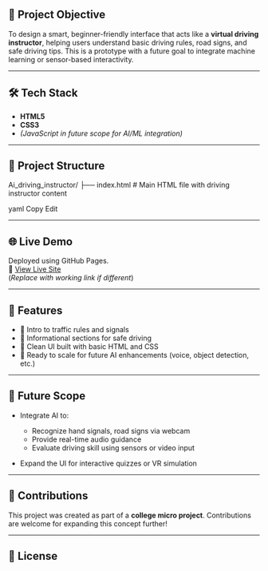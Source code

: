 
## 🎯 Project Objective

To design a smart, beginner-friendly interface that acts like a **virtual driving instructor**, helping users understand basic driving rules, road signs, and safe driving tips. This is a prototype with a future goal to integrate machine learning or sensor-based interactivity.

---

## 🛠️ Tech Stack

- **HTML5**
- **CSS3**
- *(JavaScript in future scope for AI/ML integration)*

---

## 📁 Project Structure

Ai_driving_instructor/
├── index.html # Main HTML file with driving instructor content

yaml
Copy
Edit

---

## 🌐 Live Demo

Deployed using GitHub Pages.  
🔗 [View Live Site](https://shiivaam7.github.io/Ai_driving_instructor)  
(*Replace with working link if different*)

---

## 📌 Features

- 🚦 Intro to traffic rules and signals
- 🧠 Informational sections for safe driving
- 🎯 Clean UI built with basic HTML and CSS
- 🧩 Ready to scale for future AI enhancements (voice, object detection, etc.)

---

## 🚀 Future Scope

- Integrate AI to:
  - Recognize hand signals, road signs via webcam
  - Provide real-time audio guidance
  - Evaluate driving skill using sensors or video input

- Expand the UI for interactive quizzes or VR simulation

---

## 🤝 Contributions

This project was created as part of a **college micro project**. Contributions are welcome for expanding this concept further!

---

## 📄 License
